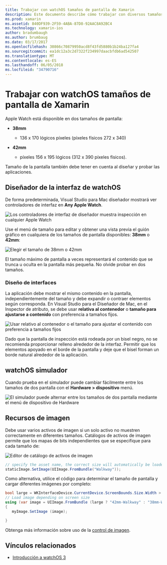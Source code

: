 ```yaml
---
title: Trabajar con watchOS tamaños de pantalla de Xamarin
description: Este documento describe cómo trabajar con diversos tamaños de pantalla de watchOS. Se trata el Diseñador de la interfaz, el simulador, watchOS watchOS y recursos de imagen.
ms.prod: xamarin
ms.assetid: 840DF939-2F59-4ABA-87D8-92AAC8A92BC4
ms.technology: xamarin-ios
author: bradumbaugh
ms.author: brumbaug
ms.date: 03/17/2017
ms.openlocfilehash: 30866c70879950acd8f43fd5880b1b24ba127fa4
ms.sourcegitcommit: ea1dc12a3c2d7322f234997daacbfdb6ad542507
ms.translationtype: MT
ms.contentlocale: es-ES
ms.lasthandoff: 06/05/2018
ms.locfileid: "34790716"
---
```

# <a name="working-with-watchos-screen-sizes-in-xamarin"></a>Trabajar con watchOS tamaños de pantalla de Xamarin

Apple Watch está disponible en dos tamaños de pantalla:

- **38mm**
  - 136 x 170 lógicos píxeles (píxeles físicos 272 x 340)

- **42mm**
  - píxeles 156 x 195 lógicos (312 x 390 píxeles físicos).

Tamaño de la pantalla también debe tener en cuenta al diseñar y probar las aplicaciones.

## <a name="watchos-interface-designer"></a>Diseñador de la interfaz de watchOS

De forma predeterminada, Visual Studio para Mac diseñador mostrará ver controladores de interfaz en **Any Apple Watch**.

![](screen-sizes-images/screen-any-sml.png "Los controladores de interfaz de diseñador muestra inspección en cualquier Apple Watch")

Use el menú de tamaño para editar y obtener una vista previa el guión gráfico en cualquiera de los tamaños de pantalla disponibles: **38mm** o **42mm**:

![](screen-sizes-images/screen-menu-sml.png "Elegir el tamaño de 38mm o 42mm")

El tamaño máximo de pantalla a veces representará el contenido que se trunca u oculta en la pantalla más pequeña.
No olvide probar en dos tamaños.


### <a name="interface-design"></a>Diseño de interfaces

La aplicación debe mostrar el mismo contenido en la pantalla, independientemente del tamaño y debe expandir o contraer elementos según corresponda. En Visual Studio para el Diseñador de Mac, en el Inspector de atributo, se debe usar **relativa al contenedor** o **tamaño para ajustarse a contenido** con preferencia a tamaños fijos.

![](screen-sizes-images/sizeattributepanel-sml.png "Usar relativo al contenedor o el tamaño para ajustar el contenido con preferencia a tamaños fijos")

Dado que la pantalla de inspección está rodeada por un bisel negro, no se recomienda proporcionar relleno alrededor de la interfaz. Permitir que los elementos apoyado en el borde de la pantalla y deje que el bisel forman un borde natural alrededor de la aplicación.


## <a name="watchos-simulator"></a>watchOS simulador

Cuando prueba en el simulador puede cambiar fácilmente entre los tamaños de dos pantalla con el **Hardware > dispositivo** menú.

![](screen-sizes-images/simulator.png "El simulador puede alternar entre los tamaños de dos pantalla mediante el menú de dispositivo de Hardware")


## <a name="image-resources"></a>Recursos de imagen

Debe usar varios activos de imagen si un solo activo no muestren correctamente en diferentes tamaños. Catálogos de activos de imagen permite que los mapas de bits independientes que se especifique para cada tamaño de:

![](screen-sizes-images/images-xcassets.png "Editor de catálogo de activos de imagen")

```csharp
// specify the asset name, the correct size will automatically be loaded
staticImage.SetImage(UIImage.FromBundle("Walkway"));
```

Como alternativa, utilice el código para determinar el tamaño de pantalla y cargar diferentes imágenes por completo:

```csharp
bool large = WKInterfaceDevice.CurrentDevice.ScreenBounds.Size.Width > 136.0;
// Load image depending on screen size
using (var image = UIImage.FromBundle (large ? "42mm-Walkway" : "38mm-Walkway"))
{
   myImage.SetImage (image);

}
```

Obtenga más información sobre uso de la [control de imagen](~/ios/watchos/user-interface/image.md).



## <a name="related-links"></a>Vínculos relacionados

- [Introducción a watchOS 3](~/ios/watchos/platform/introduction-to-watchos3/index.md)
